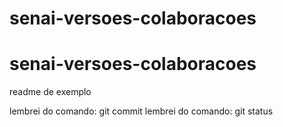 # senai-versoes-colaboracoes
# senai-versoes-colaboracoes
readme de exemplo


lembrei do comando: git commit
lembrei do comando: git status


